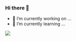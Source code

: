 ### Hi there 👋

- 🔭 I’m currently working on ...
- 🌱 I’m currently learning ...

![](https://github-readme-stats.vercel.app/api?username=echozoo)

